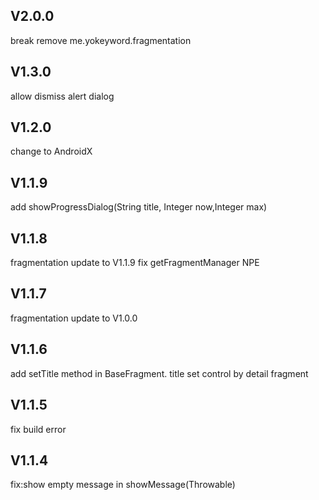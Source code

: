 ## V2.0.0
break remove me.yokeyword.fragmentation

## V1.3.0
allow dismiss alert dialog

## V1.2.0
change to AndroidX

## V1.1.9
add  showProgressDialog(String title, Integer now,Integer max) 

## V1.1.8
fragmentation update to V1.1.9
fix getFragmentManager NPE

## V1.1.7
fragmentation update to V1.0.0

## V1.1.6

add setTitle method in BaseFragment.
title set control by detail fragment

## V1.1.5

fix build error

## V1.1.4

fix:show empty message in showMessage(Throwable)
